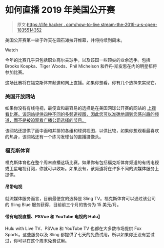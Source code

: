 # 如何直播 2019 年美国公开赛

> 原文:[https://life hacker . com/how-to-live stream-the-2019-u-s-open-1835514352](https://lifehacker.com/how-to-livestream-the-2019-u-s-open-1835514352)

美国公开赛第一轮于昨天在圆石滩拉开帷幕，并将持续到周末。

Watch

今年的比赛几乎只包括职业高尔夫球手，以及该国一些顶尖的业余选手。包括 Brooks Koepka、Tiger Woods、Phil Michelson 和乔丹·斯皮思在内的明星都将参加比赛。

这场比赛将在福克斯体育频道和网上直播。如果你想看，你有几个选择来实现它。

### 美国开放网站

如果你没有有线电视，最便宜和最容易的选择是在美国网球公开赛的网站的 [上观看比赛。该网站提供四种不同的多频道视图，因此您可以准确地调到您感兴趣的频道，而不是被迫观看广播公司选择的节目。](https://www.usopen.com/)

该网站还提供了画中画和并排的各组和球洞视图，以供比较，如果你想观看最喜欢的热身，该网站还有一个练习发球台的直播摄像头。

### 福克斯体育

福克斯体育也在整个周末直播这场比赛。如果你有包括福克斯体育频道的有线电视或卫星电视订阅，你就可以收听。如果没有，该频道将在许多不同的流媒体服务上提供。

#### **吊带电视**

就流媒体服务而言，目前最便宜的选择是 Sling TV。福克斯体育可以通过该公司的 Sling Blue 服务获得，目前前三个月的售价为 15 美元/月。

#### **带有电视直播、PSVue 和 YouTube 电视的 Hulu】**

Hulu with Live TV、PSVue 和 YouTube TV 也都在大多数市场提供 Fox Sports。这些服务以及 Sling 都提供了七天的免费试用，所以如果你还没有尝试过，你可以在这个周末免费试用。
